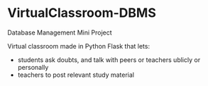 # VirtualClassroom-DBMS
Database Management Mini Project

Virtual classroom made in Python Flask that lets:
- students ask doubts, and talk with peers or teachers ublicly or personally
- teachers to post relevant study material
